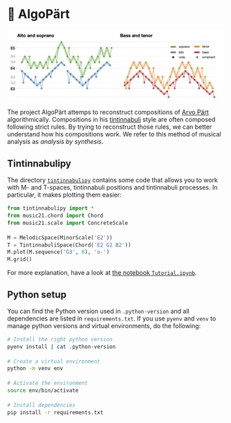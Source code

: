 👾 AlgoPärt
==========

<img src="summa/figures/approximate-patterns/approximate-patterns.jpg?raw=true" width="800" 
    title="Approximate patterns of all voices in Summa">


The project AlgoPärt attemps to reconstruct compositions of [Arvo Pärt](https://en.wikipedia.org/wiki/Arvo_P%C3%A4rt) algorithmically.
Compositions in his [tintinnabuli](https://en.wikipedia.org/wiki/Tintinnabuli) style are often composed following strict rules.
By trying to reconstruct those rules, we can better understand how his compositions work.
We refer to this method of musical analysis as *analysis by synthesis*. 

Tintinnabulipy
---------------

The directory [`tintinnabulipy`](/tintinnabulipy/) contains some code that allows you to work with M- and T-spaces, tintinnabuli positions and tintinnabuli processes. In particular, it makes plotting them easier:

```python
from tintinnabulipy import *
from music21.chord import Chord
from music21.scale import ConcreteScale

M = MelodicSpace(MinorScale('E2'))
T = TintinnabuliSpace(Chord('E2 G2 B2'))
M.plot(M.sequence('G3', 8), 'o-')
M.grid()
```

For more explanation, have a look at [the notebook `Tutorial.ipynb`](summa/notebooks/Tutorial.ipynb).


Python setup
------------

You can find the Python version used in `.python-version` and all dependencies 
are listed in `requirements.txt`. If you use `pyenv` and `venv` to manage 
python versions and virtual environments, do the following:

```bash
# Install the right python version
pyenv install | cat .python-version

# Create a virtual environment
python -m venv env

# Activate the environment
source env/bin/activate

# Install dependencies
pip install -r requirements.txt
```
